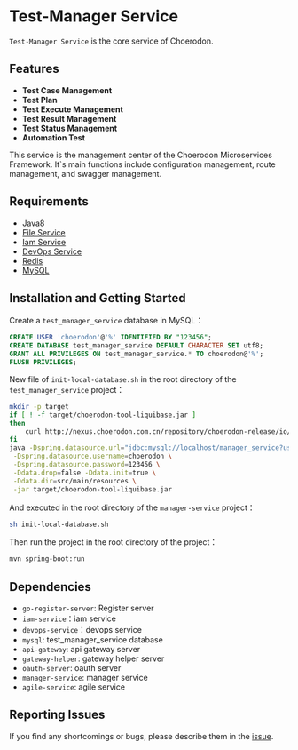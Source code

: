 # Test-Manager Service
`Test-Manager Service` is the core service of Choerodon.  

## Features
- **Test Case Management**
- **Test Plan**
- **Test Execute Management**
- **Test Result Management**
- **Test Status Management**
- **Automation Test**

This service is the management center of the Choerodon Microservices Framework. It`s main functions include configuration management, route management, and swagger management.

## Requirements
- Java8
- [File Service](https://github.com/choerodon/file-service.git)
- [Iam Service](https://github.com/choerodon/iam-service.git)
- [DevOps Service](https://github.com/choerodon/devops-service.git)
- [Redis](https://redis.io)
- [MySQL](https://www.mysql.com)

## Installation and Getting Started

Create a `test_manager_service` database in MySQL：

```sql
CREATE USER 'choerodon'@'%' IDENTIFIED BY "123456";
CREATE DATABASE test_manager_service DEFAULT CHARACTER SET utf8;
GRANT ALL PRIVILEGES ON test_manager_service.* TO choerodon@'%';
FLUSH PRIVILEGES;
```
New file of `init-local-database.sh` in the root directory of the `test_manager_service` project：

```sh
mkdir -p target
if [ ! -f target/choerodon-tool-liquibase.jar ]
then
    curl http://nexus.choerodon.com.cn/repository/choerodon-release/io/choerodon/choerodon-tool-liquibase/0.6.3.RELEASE/choerodon-tool-liquibase-0.6.3.RELEASE.jar -o target/choerodon-tool-liquibase.jar
fi
java -Dspring.datasource.url="jdbc:mysql://localhost/manager_service?useUnicode=true&characterEncoding=utf-8&useSSL=false" \
 -Dspring.datasource.username=choerodon \
 -Dspring.datasource.password=123456 \
 -Ddata.drop=false -Ddata.init=true \
 -Ddata.dir=src/main/resources \
 -jar target/choerodon-tool-liquibase.jar
```

And executed in the root directory of the `manager-service` project：

```sh
sh init-local-database.sh
```
Then run the project in the root directory of the project：

```sh
mvn spring-boot:run
```

## Dependencies
- `go-register-server`: Register server
- `iam-service`：iam service
- `devops-service`：devops service
- `mysql`: test_manager_service database
- `api-gateway`: api gateway server
- `gateway-helper`: gateway helper server
- `oauth-server`: oauth server
- `manager-service`: manager service
- `agile-service`: agile service

## Reporting Issues
If you find any shortcomings or bugs, please describe them in the  [issue](https://github.com/choerodon/choerodon/issues/new?template=issue_template.md).
